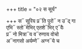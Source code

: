 +++
title = "०२ स सूर्य"

+++
स᳓ सूरिय प्र᳓ति पुरो᳓ न उ᳓द् गा  
एभि᳓ स्तो᳓मेभिर् एतशे᳓भिर् ए᳓वैः  
प्र᳓ नो मित्रा᳓य व᳓रुणाय वोचो  
अ᳓नागसो अर्यम्णे᳓ अग्न᳓ये च
